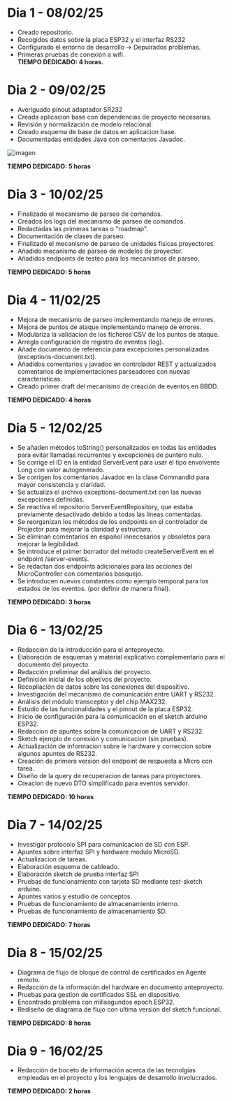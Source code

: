 # Dia 1 - 08/02/25
- Creado repositorio.
- Recogidos datos sobre la placa ESP32 y el interfaz RS232
- Configurado el entorno de desarrollo -> Depuirados problemas.
- Primeras pruebas de conexión a wifi.    
**TIEMPO DEDICADO: 4 horas.**

# Dia 2 - 09/02/25
- Averiguado pinout adaptador SR232
- Creada aplicacion base con dependencias de proyecto necesarias.
- Revisión y normalización de modelo relacional.
- Creado esquema de base de datos en aplicacion base.
- Documentadas entidades Java con comentarios Javadoc.

![imagen](https://github.com/user-attachments/assets/58db3fd5-9e9a-4899-8846-53eda922b04a)

**TIEMPO DEDICADO: 5 horas**

# Dia 3 - 10/02/25
- Finalizado el mecanismo de parseo de comandos.
- Creados los logs del mecanismo de parseo de comandos.
- Redactadas las primeras tareas o "roadmap".
- Documentación de clases de parseo.
- Finalizado el mecanismo de parseo de unidades fisicas proyectores.
- Añadido mecanismo de parseo de modelos de proyector.
- Añadidos endpoints de testeo para los mecanismos de parseo.

**TIEMPO DEDICADO: 5 horas**

# Dia 4 - 11/02/25
- Mejora de mecanismo de parseo implementando manejo de errores.
- Mejora de puntos de ataque implementando manejo de errores.
- Modulariza la validacion de los ficheros CSV de los puntos de ataque.
- Arregla configuración de registro de eventos (log).
- Añade documento de referencia para excepciones personalizadas (exceptions-document.txt).
- Añadidos comentarios y javadoc en controlador REST y actualizados comentarios de implementaciones parseadores con nuevas caracteristicas.
- Creado primer draft del mecanismo de creación de eventos en BBDD.

**TIEMPO DEDICADO: 4 horas**

# Dia 5 - 12/02/25
- Se añaden métodos toString() personalizados en todas las entidades para evitar llamadas recurrentes y excepciones de puntero nulo.
- Se corrige el ID en la entidad ServerEvent para usar el tipo envolvente Long con valor autogenerado.
- Se corrigen los comentarios Javadoc en la clase CommandId para mayor consistencia y claridad.
- Se actualiza el archivo exceptions-document.txt con las nuevas excepciones definidas.
- Se reactiva el repositorio ServerEventRepository, que estaba previamente desactivado debido a todas las líneas comentadas.
- Se reorganizan los métodos de los endpoints en el controlador de Projector para mejorar la claridad y estructura.
- Se eliminan comentarios en español innecesarios y obsoletos para mejorar la legibilidad.
- Se introduce el primer borrador del método createServerEvent en el endpoint /server-events.
- Se redactan dos endpoints adicionales para las acciones del MicroController con comentarios bosquejo.
- Se introducen nuevos constantes como ejemplo temporal para los estados de los eventos. (por definir de manera final).

**TIEMPO DEDICADO: 3 horas**


# Dia 6 - 13/02/25
- Redacción de la introducción para el anteproyecto.
- Elaboración de esquemas y material explicativo complementario para el documento del proyecto.
- Redacción preliminar del análisis del proyecto.
- Definición inicial de los objetivos del proyecto.
- Recopilación de datos sobre las conexiones del dispositivo.
- Investigación del mecanismo de comunicación entre UART y RS232.
- Análisis del módulo transceptor y del chip MAX232.
- Estudio de las funcionalidades y el pinout de la placa ESP32.
- Inicio de configuración para la comunicación en el sketch arduino ESP32.
- Redaccion de apuntes sobre la comunicacion de UART y RS232. 
- Sketch ejemplo de conexión y comunicacion (sin pruebas).
- Actualización de informacion sobre le hardware y correccion sobre algunos apuntes de RS232.
- Creación de primera version del endpoint de respuesta a Micro con tarea.
- Diseño de la query de recuperacion de tareas para proyectores.
- Creacion de nuevo DTO simplificado para eventos servidor.

**TIEMPO DEDICADO: 10 horas**

# Dia 7 - 14/02/25
- Investigar protocolo SPI para comunicacion de SD con ESP.
- Apuntes sobre interfaz SPI y hardware modulo MicroSD.
- Actualizacion de tareas.
- Elaboración esquema de cableado.
- Elaboración sketch de prueba interfaz SPI
- Pruebas de funcionamiento con tarjeta SD mediante test-sketch arduino.
- Apuntes varios y estudio de conceptos.
- Pruebas de funcionamiento de almacenamiento interno.
- Pruebas de funcionamiento de almacenamiento SD.

**TIEMPO DEDICADO: 7 horas**


# Dia 8 - 15/02/25
- Diagrama de flujo de bloque de control de certificados en Agente remoto.
- Redacción de la información del hardware en documento anteproyecto.
- Pruebas para gestion de certificados SSL en dispositivo.
- Encontrado problema con milisegundos epoch ESP32.
- Rediseño de diagrama de flujo con ultima versión del sketch funcional.

**TIEMPO DEDICADO: 8 horas**

# Dia 9 - 16/02/25
- Redacción de boceto de información acerca de las tecnolgías empleadas en el proyecto y los lenguajes de desarrollo involucrados.

**TIEMPO DEDICADO: 2 horas**
